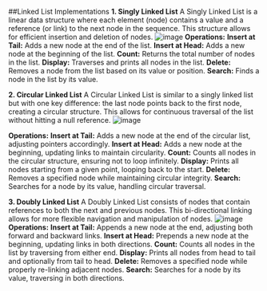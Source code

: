 ##Linked List Implementations
**1. Singly Linked List**
A Singly Linked List is a linear data structure where each element (node) contains a value and a reference (or link) to the next node in the sequence. This structure allows for efficient insertion and deletion of nodes.
![image](https://github.com/user-attachments/assets/f563420d-3c40-4ee5-a475-9fcb9f1e1236)
**Operations:**
**Insert at Tail:** Adds a new node at the end of the list.
**Insert at Head:** Adds a new node at the beginning of the list.
**Count:** Returns the total number of nodes in the list.
**Display:** Traverses and prints all nodes in the list.
**Delete:** Removes a node from the list based on its value or position.
**Search:** Finds a node in the list by its value.

**2. Circular Linked List**
A Circular Linked List is similar to a singly linked list but with one key difference: the last node points back to the first node, creating a circular structure. This allows for continuous traversal of the list without hitting a null reference.
![image](https://github.com/user-attachments/assets/f0e5ee23-e201-4879-9d25-597ac696c330)

**Operations:**
**Insert at Tail:** Adds a new node at the end of the circular list, adjusting pointers accordingly.
**Insert at Head:** Adds a new node at the beginning, updating links to maintain circularity.
**Count:** Counts all nodes in the circular structure, ensuring not to loop infinitely.
**Display:** Prints all nodes starting from a given point, looping back to the start.
**Delete:** Removes a specified node while maintaining circular integrity.
**Search:** Searches for a node by its value, handling circular traversal.

**3. Doubly Linked List**
A Doubly Linked List consists of nodes that contain references to both the next and previous nodes. This bi-directional linking allows for more flexible navigation and manipulation of nodes.
![image](https://github.com/user-attachments/assets/774b7176-0e01-44b2-9131-de2804d077a9)
**Operations:**
**Insert at Tail:** Appends a new node at the end, adjusting both forward and backward links.
**Insert at Head:** Prepends a new node at the beginning, updating links in both directions.
**Count:** Counts all nodes in the list by traversing from either end.
**Display:** Prints all nodes from head to tail and optionally from tail to head.
**Delete:** Removes a specified node while properly re-linking adjacent nodes.
**Search:** Searches for a node by its value, traversing in both directions.
